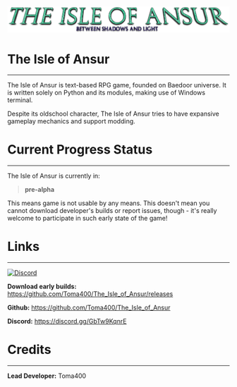 ![3YNAR1d_20x](utils/assets/logo.png)

# The Isle of Ansur

---

The Isle of Ansur is text-based RPG game, founded on Baedoor universe. It is written 
solely on Python and its modules, making use of Windows terminal. 

Despite its oldschool character, The Isle of Ansur tries to have expansive gameplay 
mechanics and support modding.

# Current Progress Status

---

The Isle of Ansur is currently in:

> **pre-alpha** 

This means game is not usable by any means. This doesn't mean you cannot download
developer's builds or report issues, though - it's really welcome to participate in
such early state of the game!

# Links

---

[![Discord](https://img.shields.io/badge/Discord-Join%20our%20server!-7289da.svg?longCache=true&style=for-the-badge)](https://discord.gg/GbTw9KqnrE)

**Download early builds:** https://github.com/Toma400/The_Isle_of_Ansur/releases

**Github:** https://github.com/Toma400/The_Isle_of_Ansur

**Discord:** https://discord.gg/GbTw9KqnrE

# Credits

---

**Lead Developer:** Toma400